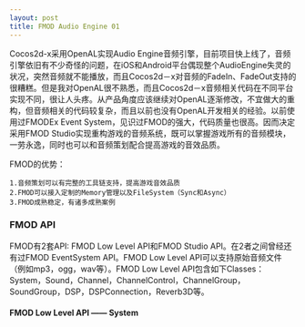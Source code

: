 ```yaml
---
layout: post
title: FMOD Audio Engine 01
---
```


Cocos2d-x采用OpenAL实现Audio Engine音频引擎，目前项目快上线了，音频引擎依旧有不少奇怪的问题，在iOS和Android平台偶现整个AudioEngine失灵的状况，突然音频就不能播放，而且Cocos2d－x对音频的FadeIn、FadeOut支持的很糟糕。但是我对OpenAL很不熟悉，而且Cocos2d－x音频相关代码在不同平台实现不同，很让人头疼。从产品角度应该继续对OpenAL逐渐修改，不宜做大的重构，但音频相关的代码较复杂，而且以前也没有OpenAL开发相关的经验。以前使用过FMODEx Event System，见识过FMOD的强大，代码质量也很高。因而决定采用FMOD Studio实现重构游戏的音频系统，既可以掌握游戏所有的音频模块，一劳永逸，同时也可以和音频策划配合提高游戏的音效品质。

FMOD的优势：

	1.音频策划可以有完整的工具链支持，提高游戏音效品质
	2.FMOD可以接入定制的Memory管理以及FileSystem（Sync和Async）
	3.FMOD成熟稳定，有诸多成熟案例

### FMOD API

FMOD有2套API: FMOD Low Level API和FMOD Studio API。在2者之间曾经还有过FMOD EventSystem API。FMOD Low Level API可以支持原始音频文件（例如mp3，ogg，wav等）。FMOD Low Level API包含如下Classes：System，Sound，Channel，ChannelControl，ChannelGroup，SoundGroup，DSP，DSPConnection，Reverb3D等。

#### FMOD Low Level API —— System
	

